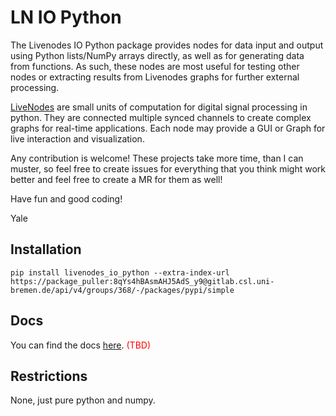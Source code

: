 # LN IO Python

The Livenodes IO Python package provides nodes for data input and output using Python lists/NumPy arrays directly, as well as for generating data from functions. As such, these nodes are most useful for testing other nodes or extracting results from Livenodes graphs for further external processing.

[LiveNodes](https://livenodes.pages.csl.uni-bremen.de/livenodes/index.html) are small units of computation for digital signal processing in python. They are connected multiple synced channels to create complex graphs for real-time applications. Each node may provide a GUI or Graph for live interaction and visualization.

Any contribution is welcome! These projects take more time, than I can muster, so feel free to create issues for everything that you think might work better and feel free to create a MR for them as well!

Have fun and good coding!

Yale

## Installation

`pip install livenodes_io_python --extra-index-url https://package_puller:8qYs4hBAsmAHJ5AdS_y9@gitlab.csl.uni-bremen.de/api/v4/groups/368/-/packages/pypi/simple`

## Docs

You can find the docs [here](https://livenodes.pages.csl.uni-bremen.de/packages/livenodes_io_python/readme.html). <span style="color:red">(TBD)</span>

## Restrictions

None, just pure python and numpy.
